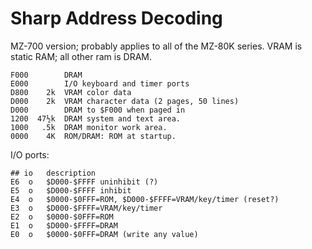 Sharp Address Decoding
======================

MZ-700 version; probably applies to all of the MZ-80K series.
VRAM is static RAM; all other ram is DRAM.

    F000        DRAM
    E000        I/O keyboard and timer ports
    D800    2k  VRAM color data
    D000    2k  VRAM character data (2 pages, 50 lines)
    D000        DRAM to $F000 when paged in
    1200  47½k  DRAM system and text area.
    1000   .5k  DRAM monitor work area.
    0000    4K  ROM/DRAM: ROM at startup.

I/O ports:


    ## io   description
    E6  o   $D000-$FFFF uninhibit (?)
    E5  o   $D000-$FFFF inhibit
    E4  o   $0000-$0FFF=ROM, $D000-$FFFF=VRAM/key/timer (reset?)
    E3  o   $D000-$FFFF=VRAM/key/timer
    E2  o   $0000-$0FFF=ROM
    E1  o   $D000-$FFFF=DRAM
    E0  o   $0000-$0FFF=DRAM (write any value)


<!-------------------------------------------------------------------->
[som 127]: https://archive.org/details/sharpmz700ownersmanual/page/n128/mode/1up?view=theater
